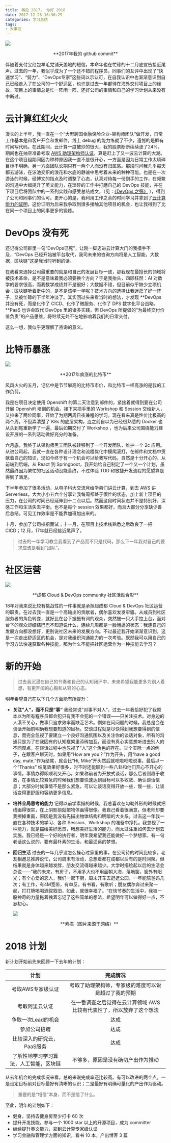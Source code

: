```yaml
---
title: 再见 2017， 你好 2018
date: 2017-12-28 16:30:29
categories: 学习总结
tags:
- 大事记
---
```


![](/images/2017-commit-github-yidong.png)

<center>**2017年我的 github commit**</center>



伴随着支付宝红包羊毛党铺天盖地的短信，本命年也在忙碌的十二月底宣告接近尾声。过去的一年，我似乎成为了一个还不错的程序员，同事们的互评中出现了“快速学习”、“努力”、“DevOps专家”这些词以示认可，在自我认识中也渐渐意识到自己已经走入了在公司的一个舒适区，也许是过去一年都待在海外交付项目上的缘故，项目上的事情总是忙一阵闲一阵，还好公司的事情和自己的学习计划从来没有中断过。

# 云计算红红火火

漫长的上半年，我一直在一个“大型跨国金融保险企业-架构师团队”做开发，日常工作基本是和客户开会和发邮件，线上 debug 的能力练就了不少，遗憾的是鲜有时间写代码。在此期间，云计算一度被炒的很火，我的股票断断续续涨了24%，期间也在抽空准备考取 [AWS 助理架构师认证](/2017/04/05/How-to-pass-the-aws-certification/)，算是赶上了又一波云计算的大潮。在这个项目组期间因为种种原因我一直不是很开心，一方面是因为日常工作太琐碎目标不明确，另一方面团队长期只有一两个人而没有归属感。那段时间我几乎每天都去游泳，在泳池交织的浪花和水底的静谧中思考着未来的种种可能。也是在一次游泳的时候，经博文的指点及时调整了心态，认真对待每一份到手的工作，在频繁的沟通中大幅提升了英文能力，在琐碎的工作中打磨自己的 DevOps 技能，并在下项目后将团队中的一系列实践和感受总结成文，（见：[《DevOps 之殇》](http://insights.thoughtworks.cn/what-does-the-devops-team-has-delivered/) ），得到了公司和同事们的认可。更开心的是，我利用工作之余的时间学习并拿到了[云计算能力的证明](/pdf/awsSolutionsArchitect_AE.pdf)，这份证明为后来我争取到很多接触其他项目的机会，也让我得到了比在同一个项目上的同事更多的锻炼。

# DevOps 没有死
还记得公司群里一句“DevOps已死”，让刚一脚迈进云计算大门的我措手不及，“DevOps 已经开始被平台取代，我司未来的咨询方向将是人工智能，大数据，区块链”这是我当时听到的话。

在我看来选择公司最重要的就是和自己的发展目标一致，那我现在最擅长的领域将被技术革命，是不是意味着我必须要换个方向？于是我抬头，四顾枉然：AI 对数学的要求很高，而我数学成绩并不是很好；大数据不错，但目前似乎缺少立项机会；区块链听着挺牛的，是不是该学一学呢？技术方向的选择让我迷茫了好一阵子，又被忙碌的下半年冲淡了。其实回过头来看当时的想法，才发现 **DevOps 并没有死，而是化作了 CICD、化作了微服务、化作了 DPS 数字化平台战略。**PaaS 也许会取代 DevOps 里的诸多实践，但 DevOps 所提倡的“为最终交付价值负责”的产品思维，将继续无处不在地影响着我们的日常交付。

这么一想，我似乎更理解了咨询的意义。

# 比特币暴涨

![](/images/2017-bitcoin-price.png)

<center>**2017年疯涨的比特币**</center>



风风火火的五月，记忆中是节节攀高的比特币市价，和比特币一样高涨的是我的工作负荷。

我是在项目决定使用 Openshift 的第二天注意到邮件的，紧接着就得到要在公司开展 Openshift 培训的机会。接下来把手里的 Workshop 和 Session 交给新人，又拉来了两位同事，开始了为期两周日夜兼程的学习。现在看来真是性价比极高的两个周，不但弄清楚了 K8s 的底层架构，连之前自以为已经很熟悉的 Docker 也从头到尾重新学了一遍，最后如期交付了 Workshop ，也为后来公司围绕能力建设开展的一系列活动做好充分的准备。

六月底，我终于从架构师黑工团队被转移到了一个开发团队，维护一个 2c 应用。从进公司起，我就一直在各种设计理念和流程优化中摸爬滚打，在邮件和文档中贡献着自己的知识，现如今终于有一个机会可以给我写代码，自然是十分开心的。从前端到后端，从 React 到 Springboot，我开始给自己制定了一个又一个计划，虽然最终因为繁忙的社区活动没能善终，不过体验 TDD 和敏捷开发流程的愿望算是得到了满足。

下半年参加了很多活动，从电子科大交流月给学弟们讲云计算，到去 AWS 讲 Serverless，大大小小五六个分享让我每周都处于很忙的状态，加上新上项目的压力，在公司的时间已经延伸到十二点以后。然而这段时间状态并不是特别好，深感工作和生活失去平衡。也不是每个 session 效果都好，而且大部分分享缺少善后总结。可见工作效率是不能靠加班加出来的。

十月，参加了公司校招面试；十一月，在项目上技术栈熟悉之后改良了一把 CICD；12 月，17年就已经接近尾声了。

> 过去的一年学习教会我看到了产品而不只是代码，那么下一年我对自己的要求应该是看到“团队”。

# 社区运营

![](/images/2017-cloud-and-devops-commity.jpeg)

<center>**成都 Cloud & DevOps community 社区活动合影**</center>



18年对我来说比较有挑战性的一件事就是承担起成都 Cloud & DevOps 社区运营的职责，在过去我一直是一个高输出的贡献者，偶尔喜欢发发牢骚。从成员到社区服务者的角色转变，就好比在台下振振有词的观众，突然被一只大手拉上台，面对台下的观众却结结巴巴不知道说什么，连续几周都是一脸懵逼的状态：我连自己的发展方向都没想好，更别说社区未来的发展方向。不过最近我开始渐渐意识到，这是一次走出舒适区的机会，是对我组织沟通能力的一次考验。既然我可以用自己的学习方法快速获取各种技能，那为什么不能把社区运营作为一种技能去学习？

# 新的开始
> 过去我沉浸在自己的节奏和自己的认知闭环中，未来希望我能更多为别人着想，有更开阔的心胸和从容的心态。

明年希望自己在以下几个方面能有所提升：

- **关注”人“，而不只是”事“**
  我经常说”对事不对人“，过去一年我恰好犯了我原本以为所有程序员都会犯只有我不会犯的一个错误——只关注技术。对身边的人漠不关心，做事只追求效率而缺乏艺术。例如在问问题的时候，我总是会在谈话开始前明确我想要知道的目标，交谈过程就是尽快得到我想要得到的信息，而完全忽视了要建立一个良好沟通氛围以及关注你的谈话对象，所有的沟通只是为了在我固有的认知框架里添砖加瓦，而没有真心实意想听进去别人的不同观点，在谈话过程中也忽视了“人”这个角色的存在。举个实际一点的例子，在跟客户聊天时，如果用“How are you？”作为开头，用”have a good day, mate.”作为结尾，就会比“Hi, Mike”开头然后就吧啦吧啦说事，最后以一个“Thanks” 结尾效果好很多，时不时还能聊到一些八卦和他们开心不开心的事情，事情办得即顺利又开心。如果称前者为开放式谈话，那么后者则趋于收敛，在事情比较紧急的时候我们想要快速达到目标可以多收敛、确认谈话信息；大部分时候事情不是那么紧急，可以让谈话变得开放一些，慢一些，让谈话变得更舒服和容纳更多信息。

- **培养全局思考的能力**
  记得以前学素描的时候，我总喜欢在勾勒外形的时候就把线画得很实，在上阴影前就把物体画得很像。我自己看着很满意，但老师却要我擦掉重画，原因是我没有先描出物体结构和明暗的大关系。过去这一年我一直在各种技术的学习、各种 Session、Workshop 的准备中挣扎。我忽视了一种能力，就是描绘美好愿景，畅想美好生活的能力，而太过注重如何去计划去实施。我已经是一个好的执行者，明年我希望我还能做好一个梦想家。有一句老话这么说的，要有最朴素的生活，和最遥远的梦想。

- **回归生活**
  过去的一年几乎没怎么操心过家里的事，在公司待的时间比较多，老友相邀总推辞说忙，公司周末有活动，总想着都在成都以后有的是时间聚。但结果就是身体越来越发胖，朋友交流得越来越少。大学时描绘起以后的生活会总说——”我的未来，有房子，不用多大也不用面朝大海，落地窗，窗外有阳光；有个心爱的恋人，我们一起下厨，周末开车去逛逛公园，一年能陪爸妈几次；有工作，有4M宽带，有单反，有书看，有歌听；朋友偶尔奔过来聚一起，打打牌喝喝酒叙叙旧，如此，就很幸福了。“在快节奏的生活中，我被一股神奇的力量拖着拽着忘记了这些简单的想法，希望明年可以做得好一点，不忘初心。

  ![](/images/sketch.png)

  <center>**素描（图片来源于网络）**</center>

# 2018 计划

新计划开始前先来回顾一下去年的计划：

|         计划          |                 完成情况                  |
| :-----------------: | :-----------------------------------: |
|     考取AWS专家级认证      |      考取了助理架构师，专家级的难度可以说是超过了我的预期       |
|       考取阿里云认证       | 在一番调查之后觉得在云计算领域 AWS 比较有代表性了，所以放弃了这个想法 |
|     争取一次Lead的机会     |                  达成                   |
|       参加公司招聘        |                  达成                   |
|   比较深入的研究云，PaaS服务   |                  达成                   |
| 了解性地学习学习算法，人工智能，区块链 |           不够多，原因是没有确切产出作为推动           |

从去年机会的完成状况来看，总的来说完成率还比较高。有可以改进的两个点，一是设定目标前对目标最好有清晰的认识；二是最好有明确可量化的产出作为驱动。

> 重要的是“相信”本身，而不是信了什么。

至此，明年的计划如下：

- 健身，坚持去健身房至少打卡 60 次
- 提升开发技能，参与一个 1000 star 以上的开源项目，成为 committer 
- 继续提升英文能力，拿到云计算专家级认证
- 学习金融和管理学方面的知识，看书 10 本，产出博客 3 篇
